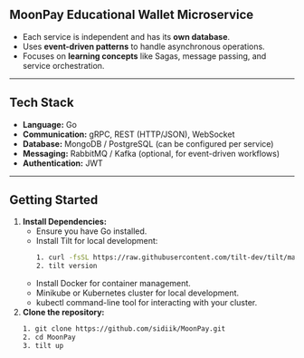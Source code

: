 ## MoonPay Educational Wallet Microservice

- Each service is independent and has its **own database**.
- Uses **event-driven patterns** to handle asynchronous operations.
- Focuses on **learning concepts** like Sagas, message passing, and service orchestration.

---

## Tech Stack

- **Language:** Go
- **Communication:** gRPC, REST (HTTP/JSON), WebSocket
- **Database:** MongoDB / PostgreSQL (can be configured per service)
- **Messaging:** RabbitMQ / Kafka (optional, for event-driven workflows)
- **Authentication:** JWT

---

## Getting Started

1. **Install Dependencies:**
   - Ensure you have Go installed.
   - Install Tilt for local development:
     ```bash
     1. curl -fsSL https://raw.githubusercontent.com/tilt-dev/tilt/master/scripts/install.sh | bash
     2. tilt version
     ```
   - Install Docker for container management.
   - Minikube or Kubernetes cluster for local development.
   - kubectl command-line tool for interacting with your cluster.
2. **Clone the repository:**
   ```bash
   1. git clone https://github.com/sidiik/MoonPay.git
   2. cd MoonPay
   3. tilt up
   ```
